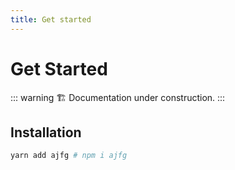 ```yaml
---
title: Get started
---
```


# Get Started

::: warning
🏗️ Documentation under construction.
:::

## Installation

```sh
yarn add ajfg # npm i ajfg
```